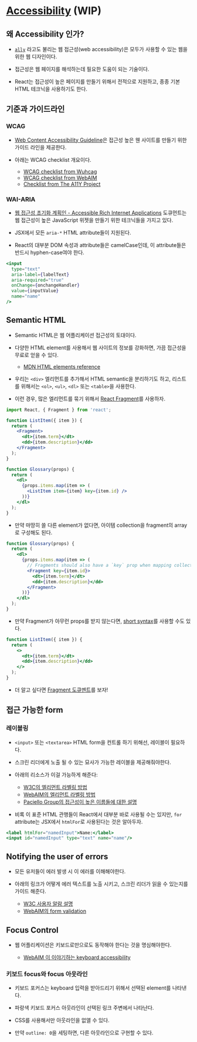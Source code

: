# [Accessibility](https://reactjs.org/docs/accessibility.html) (WIP)

## 왜 Accessibility 인가?
- [`ally`](https://en.wiktionary.org/wiki/a11y) 라고도 불리는 웹 접근성(web accessibility)은 모두가 사용할 수 있는 웹을 위한 웹 디자인이다.

- 접근성은 웹 페이지를 해석하는데 필요한 도움이 되는 기술이다.
- React는 접근성이 높은 페이지를 만들기 위해서 전적으로 지원하고, 종종 기본 HTML 테크닉을 사용하기도 한다.

## 기준과 가이드라인

### WCAG
- [Web Content Accessibility Guideline](https://www.w3.org/WAI/standards-guidelines/wcag/)은 접근성 높은 웬 사이트를 만들기 위한 가이드 라인을 제공한다.

- 아래는 WCAG checklist 개요이다.
  - [WCAG checklist from Wuhcag](https://www.wuhcag.com/wcag-checklist/)
  - [WCAG checklist from WebAIM](http://webaim.org/standards/wcag/checklist)
  - [Checklist from The A11Y Project](https://a11yproject.com/checklist.html)

### WAI-ARIA
- [웹 접근성 초기화 계획인 - Accessible Rich Internet Applications](https://www.w3.org/WAI/intro/aria) 도큐먼트는
  웹 접근성이 높은 JavaScript 위젯을 만들기 위한 테크닉들을 가지고 있다.

- JSX에서 모든 `aria-*` HTML attribute들이 지원된다.
- React의 대부분 DOM 속성과 attribute들은 camelCase인데,
  이 attribute들은 반드시 hyphen-case여야 한다.

```jsx
<input
  type="text"
  aria-label={labelText}
  aria-required="true"
  onChange={onchangeHandler}
  value={inputValue}
  name="name"
/>
```

## Semantic HTML
- Semantic HTML은 웹 어플리케이션 접근성의 토대이다.

- 다양한 HTML element를 사용해서 웹 사이트의 정보를 강화하면, 가끔 접근성을 무료로 얻을 수 있다.

  - [MDN HTML elements reference](https://developer.mozilla.org/en-US/docs/Web/HTML/Element)

- 우리는 `<div>` 엘리먼트를 추가해서 HTML semantic을 분리하기도 하고,
  리스트를 위해서는 `<ol>`, `<ul>`, `<dl>` 또는 `<table>`을 사용한다.

- 이런 경우, 많은 엘리먼트를 묶기 위해서 [React Fragment](https://reactjs.org/docs/fragments.html)를 사용하자.

```jsx
import React, { Fragment } from 'react';

function ListItem({ item }) {
  return (
    <Fragment>
      <dt>{item.term}</dt>
      <dd>{item.description}</dd>
    </Fragment>
  );
}

function Glossary(props) {
  return (
    <dl>
      {props.items.map(item => (
        <ListItem item={item} key={item.id} />
      ))}
    </dl>
  );
}
```

- 만약 마땅히 쓸 다른 element가 없다면, 아이템 collection을 fragment의 array로 구성해도 된다.
```jsx
function Glossary(props) {
  return (
    <dl>
      {props.items.map(item => (
        // Fragments should also have a `key` prop when mapping collections
        <Fragment key={item.id}>
          <dt>{item.term}</dt>
          <dd>{item.description}</dd>
        </Fragment>
      ))}
    </dl>
  );
}
```
- 만약 Fragment가 아무런 props를 받지 않는다면, [short syntax](https://reactjs.org/docs/fragments.html#short-syntax)를 사용할 수도 있다.

```jsx
function ListItem({ item }) {
  return (
    <>
      <dt>{item.term}</dt>
      <dd>{item.description}</dd>
    </>
  );
}
```

- 더 알고 싶다면 [Fragment 도큐멘트](https://reactjs.org/docs/fragments.html)를 보자!

## 접근 가능한 form
### 레이블링
- `<input>` 또는 `<textarea>` HTML form을 컨트롤 하기 위해선, 레이블이 필요하다.
- 스크린 리더에게 노출 될 수 있는 묘사가 가능한 레이블을 제공해줘야한다.

- 아래의 리소스가 이걸 가능하게 해준다:
  - [W3C의 엘리먼트 라벨링 방법](https://www.w3.org/WAI/tutorials/forms/labels/)
  - [WebAIM의 엘리먼트 라벨링 방법](https://webaim.org/techniques/forms/controls)
  - [Paciello Group의 접근성이 높은 이름들에 대한 설명](https://www.paciellogroup.com/blog/2017/04/what-is-an-accessible-name/)

- 비록 이 표준 HTML 관행들이 React에서 대부분 바로 사용될 수는 있지만,
  `for` attribute는 JSX에서 `htmlFor`로 사용된다는 것은 알아두자.
```jsx
<label htmlFor="namedInput">Name:</label>
<input id="namedInput" type="text" name="name"/>
```

## Notifying the user of errors
- 모든 유저들이 에러 발생 시 이 에러를 이해해야한다.

- 아래의 링크가 어떻게 에러 텍스트를 노출 시키고, 스크린 리더가 읽을 수 있는지를 가이드 해준다.
  - [W3C 사용자 알람 설명](https://www.w3.org/WAI/tutorials/forms/notifications/)
  - [WebAIM의 form validation](https://webaim.org/techniques/formvalidation/)

## Focus Control
- 웹 어플리케이션은 키보드로만으로도 동작해야 한다는 것을 명심해야한다.

  - [WebAIM 이 이야기하는 keyboard accessibility](https://webaim.org/techniques/keyboard/)
### 키보드 focus와 focus 아웃라인
- 키보드 포커스는 keyboard 입력을 받아드리기 위해서 선택된 element를 나타낸다.
- 파랑색 키보드 포커스 아웃라인이 선택된 링크 주변에서 나타난다.
- CSS를 사용해서만 아웃라인을 없앨 수 있다.

- 만약 `outline: 0`을 세팅하면, 다른 아웃라인으로 구현할 수 있다.


